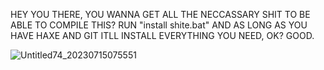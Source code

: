 HEY YOU THERE, YOU WANNA GET ALL THE NECCASSARY SHIT TO BE ABLE TO COMPILE THIS?
RUN "install shite.bat" AND AS LONG AS YOU HAVE HAXE AND GIT ITLL INSTALL EVERYTHING YOU NEED, OK? GOOD.


![Untitled74_20230715075551](https://github.com/gameygu-0213/Char-Engine/assets/73309364/efeeeef7-0a83-47be-89f4-e85392975ee7)
